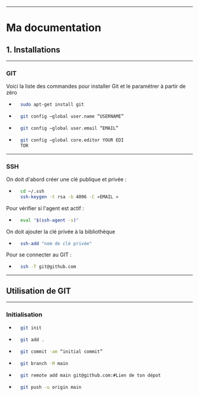 
---
# Ma documentation


## 1. Installations

---
### GIT

Voici la liste des commandes pour installer Git et le paramétrer à partir de zéro

- ```bash
    sudo apt-get install git
    ```

- ```bash
    git config –global user.name “USERNAME”
    ```

- ```bash
    git config –global user.email “EMAIL”
    ```

- ```bash
    git config –global core.editor YOUR EDI
    TOR
    ```



---
### SSH

On doit d'abord créer une clé publique et privée :

- ```bash
    cd ~/.ssh
    ssh-keygen -t rsa -b 4096 -C «EMAIL »
    ```

Pour vérifier si l'agent est actif :

- ```bash
    eval "$(ssh-agent -s)"
    ```

On doit ajouter la clé privée à la bibliothèque

- ```bash
    ssh-add "nom de clé privée"
    ```

Pour se connecter au GIT : 

- ```bash
    ssh -T git@github.com
    ```
---
## Utilisation de GIT

---
### Initialisation

- ```bash
    git init
    ```

- ```bash
    git add .
    ```

- ```bash
    git commit -am “initial commit” 
    ```

- ```bash
    git branch -M main
    ```
- ```bash
    git remote add main git@github.com:#Lien de ton dépot
    ```
- ```bash
    git push -u origin main
    ```